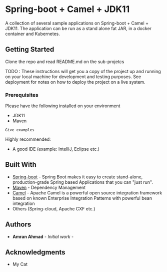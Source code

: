 # Spring-boot + Camel + JDK11

A collection of several sample applications on Spring-boot + Camel + JDK11. The application can be run as a stand alone fat JAR, in a docker container and Kubernetes.


## Getting Started

Clone the repo and read README.md on the sub-projetcs

TODO : These instructions will get you a copy of the project up and running on your local machine for development and testing purposes. See deployment for notes on how to deploy the project on a live system.

### Prerequisites

Please have the following installed on your environment
- JDK11
- Maven

```
Give examples
```

Highly recommended:
- A good IDE (example:  IntelliJ, Eclipse etc.)


## Built With

* [Spring-boot](http://spring.io/projects/spring-boot) - Spring Boot makes it easy to create stand-alone, production-grade Spring based Applications that you can "just run".
* [Maven](https://maven.apache.org/) - Dependency Management
* [Camel](https://github.com/apache/camel/) - Apache Camel is a powerful open source integration framework based on known Enterprise Integration Patterns with powerful bean integration
* Others (Spring-cloud, Apache CXF etc.)


## Authors

* **Amran Ahmad** - *Initial work* -

## Acknowledgments

* My Cat
